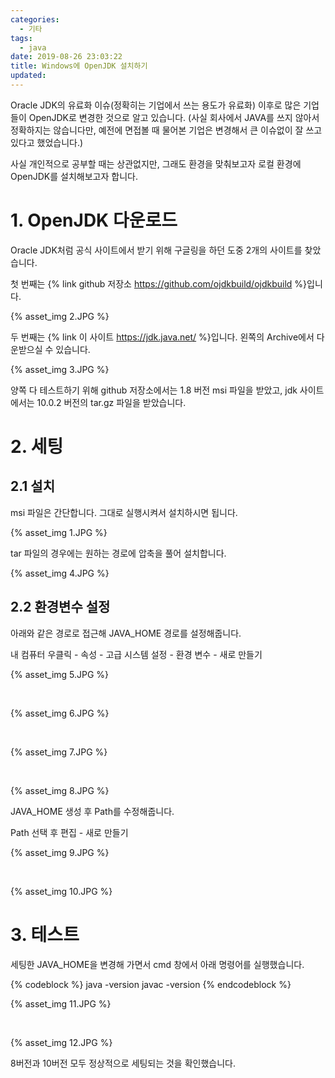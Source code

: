 ```yaml
---
categories:
  - 기타
tags:
  - java
date: 2019-08-26 23:03:22
title: Windows에 OpenJDK 설치하기
updated:
---
```



Oracle JDK의 유료화 이슈(정확히는 기업에서 쓰는 용도가 유료화) 이후로 많은 기업들이 OpenJDK로 변경한 것으로 알고 있습니다.
(사실 회사에서 JAVA를 쓰지 않아서 정확하지는 않습니다만, 예전에 면접볼 때 물어본 기업은 변경해서 큰 이슈없이 잘 쓰고 있다고 했었습니다.)

사실 개인적으로 공부할 때는 상관없지만, 그래도 환경을 맞춰보고자 로컬 환경에 OpenJDK를 설치해보고자 합니다.

# 1. OpenJDK 다운로드

Oracle JDK처럼 공식 사이트에서 받기 위해 구글링을 하던 도중 2개의 사이트를 찾았습니다.

첫 번째는 {% link github 저장소 https://github.com/ojdkbuild/ojdkbuild %}입니다.

{% asset_img 2.JPG %}

두 번째는 {% link 이 사이트 https://jdk.java.net/ %}입니다.
왼쪽의 Archive에서 다운받으실 수 있습니다.

{% asset_img 3.JPG %}

양쪽 다 테스트하기 위해 github 저장소에서는 1.8 버전 msi 파일을 받았고,
jdk 사이트에서는 10.0.2 버전의 tar.gz 파일을 받았습니다.

# 2. 세팅
## 2.1 설치

msi 파일은 간단합니다. 그대로 실행시켜서 설치하시면 됩니다.

{% asset_img 1.JPG %}

tar 파일의 경우에는 원하는 경로에 압축을 풀어 설치합니다.

{% asset_img 4.JPG %}

## 2.2 환경변수 설정

아래와 같은 경로로 접근해 JAVA_HOME 경로를 설정해줍니다.

내 컴퓨터 우클릭 - 속성 - 고급 시스템 설정 - 환경 변수 - 새로 만들기

{% asset_img 5.JPG %}

<br>

{% asset_img 6.JPG %}

<br>

{% asset_img 7.JPG %}

<br>

{% asset_img 8.JPG %}

JAVA_HOME 생성 후 Path를 수정해줍니다.

Path 선택 후 편집 - 새로 만들기

{% asset_img 9.JPG %}

<br>

{% asset_img 10.JPG %}

# 3. 테스트

세팅한 JAVA_HOME을 변경해 가면서 cmd 창에서 아래 명령어를 실행했습니다.

{% codeblock %}
    java -version
    javac -version
{% endcodeblock %}

{% asset_img 11.JPG %}

<br>

{% asset_img 12.JPG %}

8버전과 10버전 모두 정상적으로 세팅되는 것을 확인했습니다.